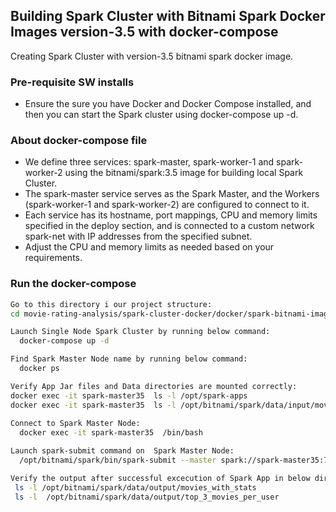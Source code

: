 ## Building Spark Cluster with Bitnami Spark Docker Images version-3.5 with docker-compose
Creating Spark Cluster with version-3.5 bitnami spark docker image.

### Pre-requisite SW installs
* Ensure the sure you have Docker and Docker Compose installed, and then you can start the Spark cluster using docker-compose up -d.

### About docker-compose file
* We define three services: spark-master, spark-worker-1 and spark-worker-2 using the  bitnami/spark:3.5 image for building local Spark Cluster.
* The spark-master service serves as the Spark Master, and the Workers (spark-worker-1 and spark-worker-2) are configured to connect to it.
* Each service has its hostname, port mappings, CPU and memory limits specified in the deploy section, and is connected to a custom network spark-net with IP addresses from the specified subnet.
* Adjust the CPU and memory limits as needed based on your requirements.

### Run the docker-compose
```sh
Go to this directory i our project structure:
cd movie-rating-analysis/spark-cluster-docker/docker/spark-bitnami-image/spark-v3.5

Launch Single Node Spark Cluster by running below command:
  docker-compose up -d 

Find Spark Master Node name by running below command:
  docker ps  

Verify App Jar files and Data directories are mounted correctly:
docker exec -it spark-master35  ls -l /opt/spark-apps
docker exec -it spark-master35  ls -l /opt/bitnami/spark/data/input/movielens/
  
Connect to Spark Master Node:
  docker exec -it spark-master35  /bin/bash

Launch spark-submit command on  Spark Master Node:
  /opt/bitnami/spark/bin/spark-submit --master spark://spark-master35:7077 --class movie.MovieRatingAnalysis /opt/spark-apps/movie-rating-analysis_2.12-1.0.jar --driver-memory 3g --executor-memory 3g --num-executors 2 --executor-cores 2 --conf spark.dynamicAllocation.enabled=false

Verify the output after successful excecution of Spark App in below directories on Spark Master Node:
 ls -l /opt/bitnami/spark/data/output/movies_with_stats
 ls -l  /opt/bitnami/spark/data/output/top_3_movies_per_user

```